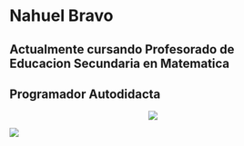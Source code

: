 # Nahuel Bravo
## Actualmente cursando Profesorado de Educacion Secundaria en Matematica
## Programador Autodidacta

<p align="center">
  <a href="https://skillicons.dev">
    <img src="https://skillicons.dev/icons?i=python,html,css,typescript,angular" />
  </a>
</p>
<img src="https://github-readme-stats.vercel.app/api/top-langs/?username=nahuelbravo&size_weight=0.5&count_weight=0.5" />
<!--
**NahuelBravo/NahuelBravo** is a ✨ _special_ ✨ repository because its `README.md` (this file) appears on your GitHub profile.

Here are some ideas to get you started:

- 🔭 I’m currently working on ...
- 🌱 I’m currently learning ...
- 👯 I’m looking to collaborate on ...
- 🤔 I’m looking for help with ...
- 💬 Ask me about ...
- 📫 How to reach me: ...
- 😄 Pronouns: ...
- ⚡ Fun fact: ...
-->
